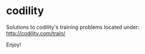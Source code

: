 codility
========

Solutions to codility's training problems located under: 
http://codility.com/train/

Enjoy!

